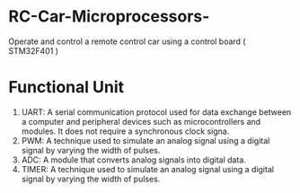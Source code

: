 # RC-Car-Microprocessors-
Operate and control a remote control car using a control board ( STM32F401 )

# Functional Unit
1. UART:
   A serial communication protocol used for data exchange between a computer and peripheral devices such as microcontrollers and modules. It does not require a synchronous clock signa.
2. PWM:
   A technique used to simulate an analog signal using a digital signal by varying the width of pulses.
3. ADC:
   A module that converts analog signals into digital data.
4. TIMER:
   A technique used to simulate an analog signal using a digital signal by varying the width of pulses.
